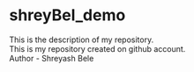 # shreyBel_demo
This is the description of my repository.<br>
This is my repository created on github account.<br>
Author - Shreyash Bele



